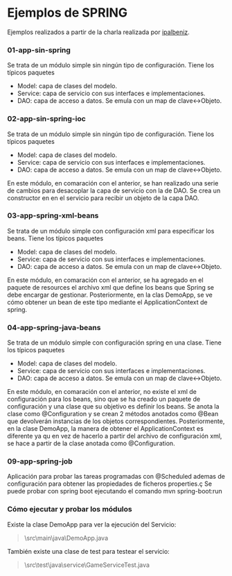 # Ejemplos de SPRING

Ejemplos realizados a partir de la charla realizada por [ipalbeniz](https://github.com/ipalbeniz/charla-spring).

### 01-app-sin-spring
Se trata de un módulo simple sin ningún tipo de configuración. Tiene los típicos paquetes
* Model: capa de clases del modelo.
* Service: capa de servicio con sus interfaces e implementaciones.
* DAO: capa de acceso a datos. Se emula con un map de clave<->Objeto.

### 02-app-sin-spring-ioc
Se trata de un módulo simple sin ningún tipo de configuración. Tiene los típicos paquetes
* Model: capa de clases del modelo.
* Service: capa de servicio con sus interfaces e implementaciones.
* DAO: capa de acceso a datos. Se emula con un map de clave<->Objeto.

En este módulo, en comaración con el anterior, se han realizado una serie de cambios para desacoplar la capa de servicio con la de DAO. Se crea un constructor en en el servicio para recibir un objeto de la capa DAO.

### 03-app-spring-xml-beans
Se trata de un módulo simple con configuración xml para especificar los beans. Tiene los típicos paquetes
* Model: capa de clases del modelo.
* Service: capa de servicio con sus interfaces e implementaciones.
* DAO: capa de acceso a datos. Se emula con un map de clave<->Objeto.

En este módulo, en comaración con el anterior, se ha agregado en el paquete de resources el archivo xml que define los beans que Spring se debe encargar de gestionar. Posteriormente, en la clas DemoApp, se ve cómo obtener un bean de este tipo mediante el ApplicationContext de spring.

### 04-app-spring-java-beans
Se trata de un módulo simple con configuración spring en una clase. Tiene los típicos paquetes
* Model: capa de clases del modelo.
* Service: capa de servicio con sus interfaces e implementaciones.
* DAO: capa de acceso a datos. Se emula con un map de clave<->Objeto.

En este módulo, en comaración con el anterior, no existe el xml de configuración para los beans, sino que se ha creado un paquete de configuración y una clase que su objetivo es definir los beans. Se anota la clase como @Configuration y se crean 2 métodos anotados como @Bean que devolverán instancias de los objetos correspondientes. Posteriormente, en la clase DemoApp, la manera de obtener el ApplicationContext es diferente ya qu en vez de hacerlo a partir del archivo de configuración xml, se hace a partir de la clase anotada como @Configuration.

### 09-app-spring-job
Aplicación para probar las tareas programadas con @Scheduled ademas de configuración para obtener las propiedades de ficheros properties.ç
Se puede probar con spring boot ejecutando el comando mvn spring-boot:run

### Cómo ejecutar y probar los módulos
Existe la clase DemoApp para ver la ejecución del Servicio:
> \src\main\java\DemoApp.java

También existe una clase de test para testear el servicio:
> \src\test\java\service\GameServiceTest.java

